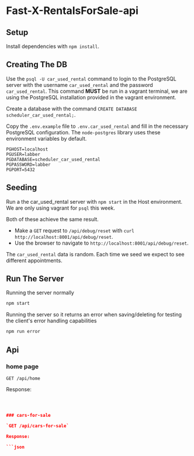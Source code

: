 # Fast-X-RentalsForSale-api

## Setup

Install dependencies with `npm install`.

## Creating The DB

Use the `psql -U car_used_rental` command to login to the PostgreSQL server with the username `car_used_rental` and the password `car_used_rental`. This command **MUST** be run in a vagrant terminal, we are using the PostgreSQL installation provided in the vagrant environment.

Create a database with the command `CREATE DATABASE scheduler_car_used_rental;`.

Copy the `.env.example` file to `.env.car_used_rental` and fill in the necessary PostgreSQL configuration. The `node-postgres` library uses these environment variables by default.

```
PGHOST=localhost
PGUSER=labber
PGDATABASE=scheduler_car_used_rental
PGPASSWORD=labber
PGPORT=5432
```

## Seeding

Run a the car_used_rental server with `npm start` in the Host environment. We are only using vagrant for `psql` this week.

Both of these achieve the same result.

- Make a `GET` request to `/api/debug/reset` with `curl http://localhost:8001/api/debug/reset`.
- Use the browser to navigate to `http://localhost:8001/api/debug/reset`.

The `car_used_rental` data is random. Each time we seed we expect to see different appointments.

## Run The Server

Running the server normally
```sh
npm start
```

Running the server so it returns an error when saving/deleting for testing the client's error handling capabilities
```sh
npm run error
```

## Api

### home  page
`GET /api/home`

Response:

```json



### cars-for-sale

`GET /api/cars-for-sale`

Response:

```json
